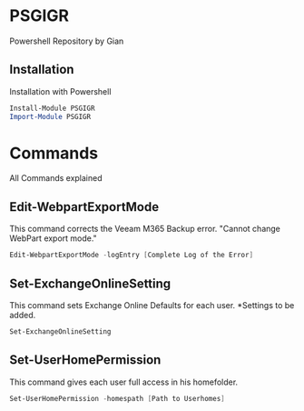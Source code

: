 # PSGIGR
Powershell Repository by Gian

## Installation
Installation with Powershell
```powershell
Install-Module PSGIGR
Import-Module PSGIGR
```

# Commands
All Commands explained

## Edit-WebpartExportMode
This command corrects the Veeam M365 Backup error. "Cannot change WebPart export mode."
```powershell
Edit-WebpartExportMode -logEntry [Complete Log of the Error]
```

## Set-ExchangeOnlineSetting
This command sets Exchange Online Defaults for each user. 
*Settings to be added.
```powershell
Set-ExchangeOnlineSetting
```

## Set-UserHomePermission
This command gives each user full access in his homefolder.
```powershell
Set-UserHomePermission -homespath [Path to Userhomes]
```